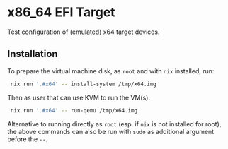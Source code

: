 
# x86_64 EFI Target

Test configuration of (emulated) x64 target devices.


## Installation

To prepare the virtual machine disk, as `root` and with `nix` installed, run:
```bash
 nix run '.#x64' -- install-system /tmp/x64.img
```
Then as user that can use KVM to run the VM(s):
```bash
 nix run '.#x64' -- run-qemu /tmp/x64.img
```
Alternative to running directly as `root` (esp. if `nix` is not installed for root), the above commands can also be run with `sudo` as additional argument before the `--`.
